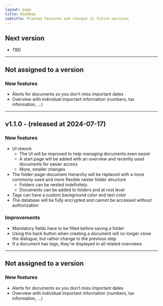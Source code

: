 ```yaml
---
layout: page
title: Roadmap
subtitle: Planned features and changes in future versions 
---
```


## Next version
- TBD

___

## Not assigned to a version 
### New features 
- Alerts for documents so you don't miss important dates
- Overview with individual important information (numbers, tax information, ...)

___

## v1.1.0 - (released at 2024-07-17)
### New features 
- UI rework
  - The UI will be improved to help managing documents even easier
  - A start page will be added with an overview and recently used documents for easier access
  - More, smaller changes
- The folder-page-document hierarchy will be replaced with a more commonly used and more flexible nester folder structure
  - Folders can be nested indefinitely
  - Documents can be added to folders and at root level
- Tags can have a custom background color and text color
- The database will be fully encrypted and cannot be accessed without authorization 

### Improvements
- Mandatory fields have to be filled before saving a folder
- Using the back button when creating a document will no longer close the dialogue, but rather change to the previous step
- If a document has tags, they're displayed in all related overviews

___
## Not assigned to a version 
### New features 
- Alerts for documents so you don't miss important dates
- Overview with individual important information (numbers, tax information, ...)
